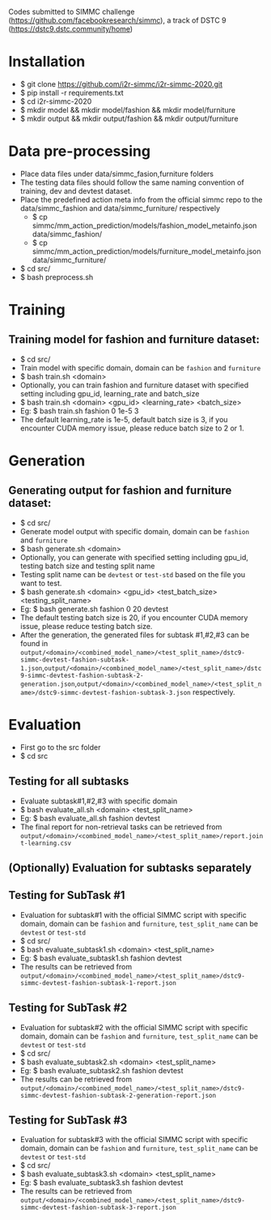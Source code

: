 Codes submitted to SIMMC challenge (https://github.com/facebookresearch/simmc), a track of DSTC 9 (https://dstc9.dstc.community/home)

# Installation
- $ git clone https://github.com/i2r-simmc/i2r-simmc-2020.git
- $ pip install -r requirements.txt
- $ cd i2r-simmc-2020
- $ mkdir model && mkdir model/fashion && mkdir model/furniture
- $ mkdir output && mkdir output/fashion && mkdir output/furniture

# Data pre-processing
- Place data files under data/simmc_fasion,furniture folders
- The testing data files should follow the same naming convention of training, dev and devtest dataset.
- Place the predefined action meta info from the official simmc repo to the data/simmc_fashion and data/simmc_furniture/ respectively
    - $ cp simmc/mm_action_prediction/models/fashion_model_metainfo.json data/simmc_fashion/
    - $ cp simmc/mm_action_prediction/models/furniture_model_metainfo.json data/simmc_furniture/
- $ cd src/
- $ bash preprocess.sh

# Training
## Training model for fashion and furniture dataset:
- $ cd src/
- Train model with specific domain, domain can be `fashion` and `furniture` 
- $ bash train.sh \<domain\>
- Optionally, you can train fashion and furniture dataset with specified setting including gpu_id, learning_rate and batch_size
- $ bash train.sh \<domain\> <gpu_id> <learning_rate> <batch_size>
- Eg: $ bash train.sh fashion 0 1e-5 3
- The default learning_rate is 1e-5, default batch size is 3, if you encounter CUDA memory issue, please reduce batch size to 2 or 1.

# Generation
## Generating output for fashion and furniture dataset:
- $ cd src/
- Generate model output with specific domain, domain can be `fashion` and `furniture` 
- $ bash generate.sh \<domain\>
- Optionally, you can generate with specified setting including gpu_id, testing batch size and testing split name
- Testing split name can be `devtest` or `test-std` based on the file you want to test. 
- $ bash generate.sh \<domain\> <gpu_id> <test_batch_size> <testing_split_name>
- Eg: $ bash generate.sh fashion 0 20 devtest
- The default testing batch size is 20, if you encounter CUDA memory issue, please reduce testing batch size.
- After the generation, the generated files for subtask #1,#2,#3 can be found in `output/<domain>/<combined_model_name>/<test_split_name>/dstc9-simmc-devtest-fashion-subtask-1.json`,`output/<domain>/<combined_model_name>/<test_split_name>/dstc9-simmc-devtest-fashion-subtask-2-generation.json`,`output/<domain>/<combined_model_name>/<test_split_name>/dstc9-simmc-devtest-fashion-subtask-3.json` respectively.

# Evaluation
- First go to the src folder
- $ cd src
## Testing for all subtasks
- Evaluate subtask#1,#2,#3 with specific domain
- $ bash evaluate_all.sh \<domain\> <test_split_name>
- Eg: $ bash evaluate_all.sh fashion devtest
- The final report for non-retrieval tasks can be retrieved from `output/<domain>/<combined_model_name>/<test_split_name>/report.joint-learning.csv`

## (Optionally) Evaluation for subtasks separately
## Testing for SubTask #1
- Evaluation for subtask#1 with the official SIMMC script with specific domain, domain can be `fashion` and `furniture`, `test_split_name` can be `devtest` or `test-std`
- $ cd src/
- $ bash evaluate_subtask1.sh \<domain\> <test_split_name>
- Eg: $ bash evaluate_subtask1.sh fashion devtest
- The results can be retrieved from `output/<domain>/<combined_model_name>/<test_split_name>/dstc9-simmc-devtest-fashion-subtask-1-report.json`

## Testing for SubTask #2
- Evaluation for subtask#2 with the official SIMMC script with specific domain, domain can be `fashion` and `furniture`, `test_split_name` can be `devtest` or `test-std`
- $ cd src/
- $ bash evaluate_subtask2.sh \<domain\> <test_split_name>
- Eg: $ bash evaluate_subtask2.sh fashion devtest
- The results can be retrieved from `output/<domain>/<combined_model_name>/<test_split_name>/dstc9-simmc-devtest-fashion-subtask-2-generation-report.json`

## Testing for SubTask #3
- Evaluation for subtask#3 with the official SIMMC script with specific domain, domain can be `fashion` and `furniture`, `test_split_name` can be `devtest` or `test-std`
- $ cd src/
- $ bash evaluate_subtask3.sh \<domain\> <test_split_name>
- Eg: $ bash evaluate_subtask3.sh fashion devtest
- The results can be retrieved from `output/<domain>/<combined_model_name>/<test_split_name>/dstc9-simmc-devtest-fashion-subtask-3-report.json`
